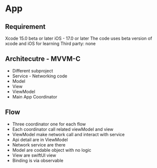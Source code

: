# App

## Requirement
 Xcode 15.0 beta or later
 iOS - 17.0 or later
 The code uses beta version of xcode and iOS for learning 
 Third party: none
 
## Architecutre - MVVM-C

- Different subproject
- Service - Networking code
- Model
- View
- ViewModel
- Main App Coordinator

## Flow

- Three coordinator one for each flow
- Each coordinator call related viewModel and view
- ViewModel make network call and interact with service
- Api detail are in ViewModel
- Network service are there
- Model are codable object with no logic
- View are swiftUI view
- Binding is via observable


